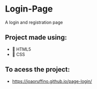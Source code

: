 # Login-Page
A login and registration page

## Project made using:
- 📘 HTML5
- 📗 CSS

## To acess the project: 
- https://joaoruffino.github.io/page-login/
